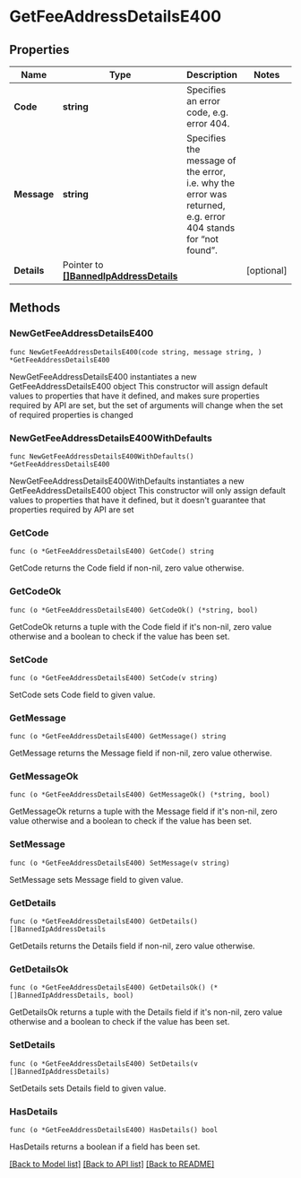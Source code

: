 # GetFeeAddressDetailsE400

## Properties

Name | Type | Description | Notes
------------ | ------------- | ------------- | -------------
**Code** | **string** | Specifies an error code, e.g. error 404. | 
**Message** | **string** | Specifies the message of the error, i.e. why the error was returned, e.g. error 404 stands for “not found”. | 
**Details** | Pointer to [**[]BannedIpAddressDetails**](BannedIpAddressDetails.md) |  | [optional] 

## Methods

### NewGetFeeAddressDetailsE400

`func NewGetFeeAddressDetailsE400(code string, message string, ) *GetFeeAddressDetailsE400`

NewGetFeeAddressDetailsE400 instantiates a new GetFeeAddressDetailsE400 object
This constructor will assign default values to properties that have it defined,
and makes sure properties required by API are set, but the set of arguments
will change when the set of required properties is changed

### NewGetFeeAddressDetailsE400WithDefaults

`func NewGetFeeAddressDetailsE400WithDefaults() *GetFeeAddressDetailsE400`

NewGetFeeAddressDetailsE400WithDefaults instantiates a new GetFeeAddressDetailsE400 object
This constructor will only assign default values to properties that have it defined,
but it doesn't guarantee that properties required by API are set

### GetCode

`func (o *GetFeeAddressDetailsE400) GetCode() string`

GetCode returns the Code field if non-nil, zero value otherwise.

### GetCodeOk

`func (o *GetFeeAddressDetailsE400) GetCodeOk() (*string, bool)`

GetCodeOk returns a tuple with the Code field if it's non-nil, zero value otherwise
and a boolean to check if the value has been set.

### SetCode

`func (o *GetFeeAddressDetailsE400) SetCode(v string)`

SetCode sets Code field to given value.


### GetMessage

`func (o *GetFeeAddressDetailsE400) GetMessage() string`

GetMessage returns the Message field if non-nil, zero value otherwise.

### GetMessageOk

`func (o *GetFeeAddressDetailsE400) GetMessageOk() (*string, bool)`

GetMessageOk returns a tuple with the Message field if it's non-nil, zero value otherwise
and a boolean to check if the value has been set.

### SetMessage

`func (o *GetFeeAddressDetailsE400) SetMessage(v string)`

SetMessage sets Message field to given value.


### GetDetails

`func (o *GetFeeAddressDetailsE400) GetDetails() []BannedIpAddressDetails`

GetDetails returns the Details field if non-nil, zero value otherwise.

### GetDetailsOk

`func (o *GetFeeAddressDetailsE400) GetDetailsOk() (*[]BannedIpAddressDetails, bool)`

GetDetailsOk returns a tuple with the Details field if it's non-nil, zero value otherwise
and a boolean to check if the value has been set.

### SetDetails

`func (o *GetFeeAddressDetailsE400) SetDetails(v []BannedIpAddressDetails)`

SetDetails sets Details field to given value.

### HasDetails

`func (o *GetFeeAddressDetailsE400) HasDetails() bool`

HasDetails returns a boolean if a field has been set.


[[Back to Model list]](../README.md#documentation-for-models) [[Back to API list]](../README.md#documentation-for-api-endpoints) [[Back to README]](../README.md)


